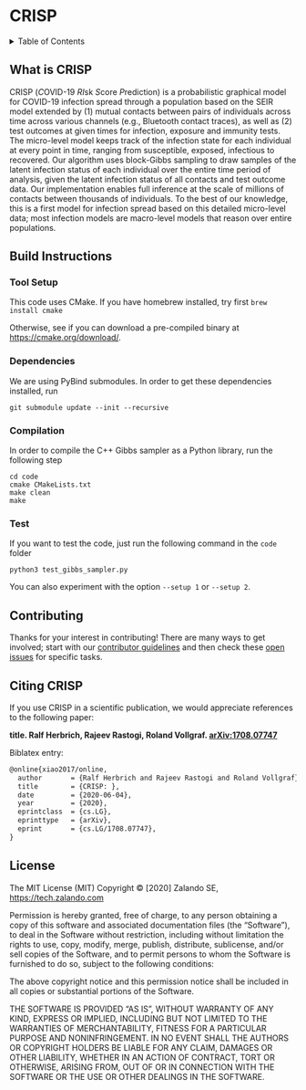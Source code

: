 # CRISP

<details><summary>Table of Contents</summary><p>

- [CRISP](#crisp)
  - [What is CRISP](#what-is-crisp)
  - [Build Instructions](#build-instructions)
    - [Tool Setup](#tool-setup)
    - [Dependencies](#dependencies)
    - [Compilation](#compilation)
    - [Test](#test)
  - [Contributing](#contributing)
  - [Citing CRISP](#citing-crisp)
  - [License](#license)
</p></details><p></p>


## What is CRISP

CRISP (*C*OVID-19 *RI*sk *S*core *P*rediction) is a probabilistic graphical model for COVID-19 infection spread through a population based on the SEIR model extended by (1) mutual contacts between pairs of individuals across time across various channels (e.g., Bluetooth contact traces), as well as (2) test outcomes at given times for infection, exposure and immunity tests. The micro-level model keeps track of the infection state for each individual at every point in time, ranging from susceptible, exposed, infectious to recovered. Our algorithm uses block-Gibbs sampling to draw samples of the latent infection status of each individual over the entire time period of analysis, given the latent infection status of all contacts and test outcome data. Our implementation enables full inference at the scale of millions of contacts between thousands of individuals. To the best of our knowledge, this is a first model for infection spread based on this detailed micro-level data; most infection models are macro-level models that reason over entire populations.

## Build Instructions

### Tool Setup
This code uses CMake. If you have homebrew installed, try first
```brew install cmake```

Otherwise, see if you can download a pre-compiled binary at https://cmake.org/download/.

### Dependencies 
We are using PyBind submodules. In order to get these dependencies installed, run

```git submodule update --init --recursive```

### Compilation
In order to compile the C++ Gibbs sampler as a Python library, run the following step

```
cd code
cmake CMakeLists.txt
make clean
make
```

### Test
If you want to test the code, just run the following command in the ``code`` folder

```
python3 test_gibbs_sampler.py
```
You can also experiment with the option ``--setup 1`` or ``--setup 2``. 

## Contributing

Thanks for your interest in contributing! There are many ways to get involved; start with our [contributor guidelines](/CONTRIBUTING.md) and then check these [open issues](https://github.com/zalandoresearch/CRISP/issues) for specific tasks.

## Citing CRISP
If you use CRISP in a scientific publication, we would appreciate references to the following paper:

**title. Ralf Herbrich, Rajeev Rastogi, Roland Vollgraf. [arXiv:1708.07747](http://arxiv.org/abs/1708.07747)**

Biblatex entry:
```latex
@online{xiao2017/online,
  author       = {Ralf Herbrich and Rajeev Rastogi and Roland Vollgraf},
  title        = {CRISP: },
  date         = {2020-06-04},
  year         = {2020},
  eprintclass  = {cs.LG},
  eprinttype   = {arXiv},
  eprint       = {cs.LG/1708.07747},
}
```

## License

The MIT License (MIT) Copyright © [2020] Zalando SE, https://tech.zalando.com

Permission is hereby granted, free of charge, to any person obtaining a copy of this software and associated documentation files (the “Software”), to deal in the Software without restriction, including without limitation the rights to use, copy, modify, merge, publish, distribute, sublicense, and/or sell copies of the Software, and to permit persons to whom the Software is furnished to do so, subject to the following conditions:

The above copyright notice and this permission notice shall be included in all copies or substantial portions of the Software.

THE SOFTWARE IS PROVIDED “AS IS”, WITHOUT WARRANTY OF ANY KIND, EXPRESS OR IMPLIED, INCLUDING BUT NOT LIMITED TO THE WARRANTIES OF MERCHANTABILITY, FITNESS FOR A PARTICULAR PURPOSE AND NONINFRINGEMENT. IN NO EVENT SHALL THE AUTHORS OR COPYRIGHT HOLDERS BE LIABLE FOR ANY CLAIM, DAMAGES OR OTHER LIABILITY, WHETHER IN AN ACTION OF CONTRACT, TORT OR OTHERWISE, ARISING FROM, OUT OF OR IN CONNECTION WITH THE SOFTWARE OR THE USE OR OTHER DEALINGS IN THE SOFTWARE.
